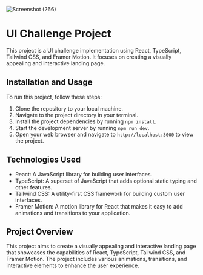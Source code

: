 


![Screenshot (266)](https://github.com/user-attachments/assets/d0a31208-0eb1-40ad-869f-7646bf24b7ac)
# UI Challenge Project

This project is a UI challenge implementation using React, TypeScript, Tailwind CSS, and Framer Motion. It focuses on creating a visually appealing and interactive landing page.

## Installation and Usage

To run this project, follow these steps:

1. Clone the repository to your local machine.
2. Navigate to the project directory in your terminal.
3. Install the project dependencies by running `npm install`.
4. Start the development server by running `npm run dev`.
5. Open your web browser and navigate to `http://localhost:3000` to view the project.

## Technologies Used

* React: A JavaScript library for building user interfaces.
* TypeScript: A superset of JavaScript that adds optional static typing and other features.
* Tailwind CSS: A utility-first CSS framework for building custom user interfaces.
* Framer Motion: A motion library for React that makes it easy to add animations and transitions to your application.

## Project Overview

This project aims to create a visually appealing and interactive landing page that showcases the capabilities of React, TypeScript, Tailwind CSS, and Framer Motion. The project includes various animations, transitions, and interactive elements to enhance the user experience.

